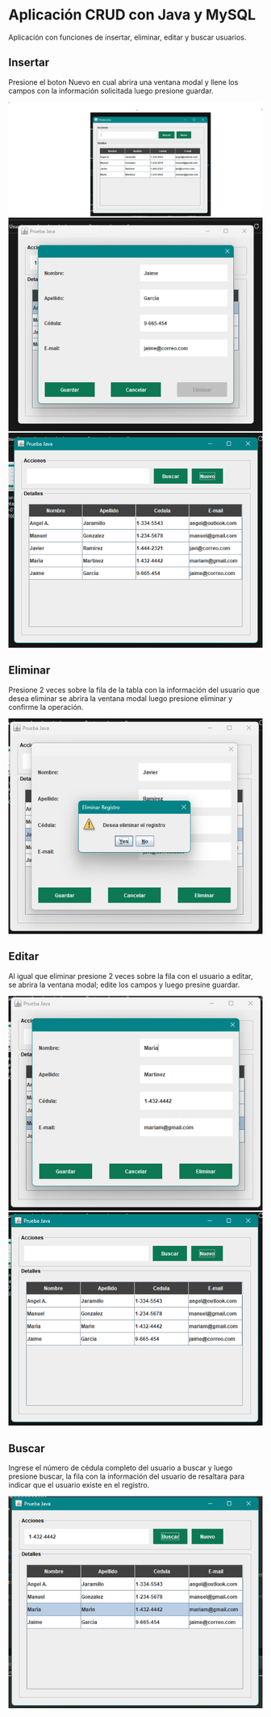 # Aplicación CRUD con Java y MySQL

Aplicación con funciones de insertar, eliminar, editar y buscar usuarios.

## Insertar
Presione el boton Nuevo en cual abrira una ventana modal y llene los campos con la información solicitada luego presione guardar.

![Estado inicial del registro](src/public/capturas/cap-1.png)
![Ventana modal para insertar usuario](src/public/capturas/cap-2.png)
![Registro actualizado con el usuario insertado](src/public/capturas/cap-3.png)

## Eliminar
Presione 2 veces sobre la fila de la tabla con la información del usuario que desea eliminar se abrira la ventana modal luego presione eliminar y confirme la operación.

![Confirmación para eliminar usuario](src/public/capturas/cap-5.png)

## Editar
Al igual que eliminar presione 2 veces sobre la fila con el usuario a editar, se abrira la ventana modal; edite los campos y luego presine guardar.

![Modal con información de usuario a editar](src/public/capturas/cap-4.png)
![Registro actualizado despúes de la edición](src/public/capturas/cap-6.png)

## Buscar
Ingrese el número de cédula completo del usuario a buscar y luego presione buscar, la fila con la información del usuario de resaltara para indicar que el usuario existe en el registro.

![Búsqueda de usuario por número de cédula](src/public/capturas/cap-7.png)

